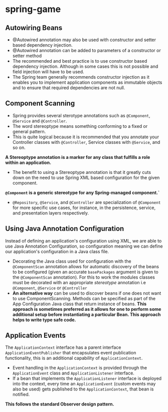 # spring-game

## Autowiring Beans
- @Autowired annotation may also be used with constructor and setter based dependency injection.
- @Autowired annotation can be added to parameters of a constructor or setter method
- The recommended and best practice is to use constructor based dependency injection. Although in some cases 
  this is not possible and field injection will have to be used.
- The Spring team generally recommends constructor injection as it enables you to implement application components as
immutable objects and to ensure that required dependencies are not null.

## Component Scanning
- Spring provides several sterotype annotations such as `@Component`, `@Service` and `@Controller`.
- The word stereoptype means something conforming to a fixed or general pattern.
- This is quite logical because it is recommended that you annotate your Controller classes with `@Controller`,
Service classes with `@Service`, and so on.


**A Stereoptype annotation is a marker for any class that fulfills a role within an application.**
- The benefit to using a Stereoptype annotation is that it greatly cuts down on the need to use Spring XML based
configuration for the given component.

**`@Component` is a generic stereotype for any Spring-managed component.`**
- `@Repository`, `@Service`, and `@Controller` are specialization of `@Component` for more specific use cases,
for instance, in the persistence, service, and presentation layers respectively.

## Using Java Annotation Configuration

Instead of defining an application's configuration using XML, we are able to use Java Annotation Configuration, so
configuration meaning we can define our application's configuration in a Java class file.
- Decorating the Java class used for configuration with the `@ComponentScan` annotation allows for automatic discovery
of the beans to be configured (given an accurate `basePackages` argument is given to the `@ComponentScan` annotation).
For this to work the modules classes must be decorated with an appropriate *stereotype* annotation i.e `@Component`,
`@Service` or `@Controller`
- **An alternative way** can be used to discover beans if one does not want to use ComponentScanning. Methods can be
specified as part of the App Configuration Java class that return instance of beans. **This approach is sometimes
preferred as it allows for one to perform some additional setup before instantiating a particular Bean. This approach
helps to write type safe code.**

## Application Events

The `ApplicationContext` interface has a parent interface `ApplicationEventPublisher` that encapsulates event 
publication functionality, this is an additional capability of `ApplicationContext`.
- Event handling in the `ApplicationContext` is provided through the `ApplicationEvent` class and `ApplicationListener`
interface.
- If a bean that implements the `ApplicationListener` interface is deployed into the context, every time an 
`ApplicationEvent` (custom events may also be used) gets published to the `ApplicationContext`, that bean is notified.

**This follows the standard Observer design pattern.**